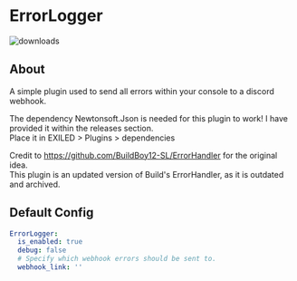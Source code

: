 # ErrorLogger 
![downloads](https://img.shields.io/github/downloads/noahnightmare/ErrorLogger/total)

## About
A simple plugin used to send all errors within your console to a discord webhook.  
  
The dependency Newtonsoft.Json is needed for this plugin to work! I have provided it within the releases section.  
Place it in EXILED > Plugins > dependencies  
  
Credit to https://github.com/BuildBoy12-SL/ErrorHandler for the original idea.  
This plugin is an updated version of Build's ErrorHandler, as it is outdated and archived.

## Default Config
```yaml
ErrorLogger:
  is_enabled: true
  debug: false
  # Specify which webhook errors should be sent to. 
  webhook_link: ''
```
